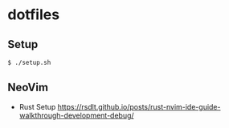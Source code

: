 # dotfiles


## Setup

```bash
$ ./setup.sh
```

## NeoVim

- Rust Setup https://rsdlt.github.io/posts/rust-nvim-ide-guide-walkthrough-development-debug/
